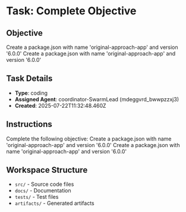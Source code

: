 # Task: Complete Objective

## Objective
Create a package.json with name 'original-approach-app' and version '6.0.0' Create a package.json with name 'original-approach-app' and version '6.0.0'

## Task Details
- **Type**: coding
- **Assigned Agent**: coordinator-SwarmLead (mdeggvrd_bwwpzzxj3)
- **Created**: 2025-07-22T11:32:48.460Z

## Instructions
Complete the following objective: Create a package.json with name 'original-approach-app' and version '6.0.0' Create a package.json with name 'original-approach-app' and version '6.0.0'

## Workspace Structure
- `src/` - Source code files
- `docs/` - Documentation
- `tests/` - Test files
- `artifacts/` - Generated artifacts
